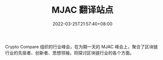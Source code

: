 ﻿---
weight: 
title: "MJAC 翻译站点"
description: "Crypto Compare 组织的行业峰会，在为期一天的 MJAC 峰会上，聚合了区块链行业的先驱者、创新者、思想领袖，将探讨区块链行业的各个方面"
date: 2022-03-25T21:57:40+08:00
lastmod: 2022-03-25T16:45:40+08:00
draft: false
authors: ["Metabd"]
featuredImage: "mjac.png"
link: ""
tags: ["元宇宙社区","MJAC 翻译站点"]
categories: ["navigation"]
navigation: ["元宇宙社区"]
lightgallery: true
toc: true
pinned: false
recommend: false
recommend1: false
---
Crypto Compare 组织的行业峰会，在为期一天的 MJAC 峰会上，聚合了区块链行业的先驱者、创新者、思想领袖，将探讨区块链行业的各个方面。
